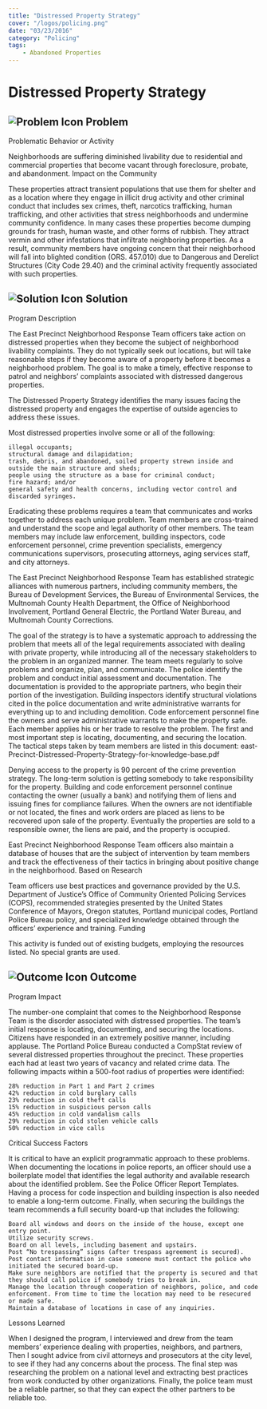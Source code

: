 ```yaml
---
title: "Distressed Property Strategy"
cover: "/logos/policing.png"
date: "03/23/2016"
category: "Policing"
tags:
    - Abandoned Properties
---
```


# Distressed Property Strategy

## ![Problem Icon](https://github.com/google/material-design-icons/raw/master/alert/1x_web/ic_error_outline_black_48dp.png "Problem") Problem
Problematic Behavior or Activity

Neighborhoods are suffering diminished livability due to residential and commercial properties that become vacant through foreclosure, probate, and abandonment.
Impact on the Community

These properties attract transient populations that use them for shelter and as a location where they engage in illicit drug activity and other criminal conduct that includes sex crimes, theft, narcotics trafficking, human trafficking, and other activities that stress neighborhoods and undermine community confidence. In many cases these properties become dumping grounds for trash, human waste, and other forms of rubbish. They attract vermin and other infestations that infiltrate neighboring properties. As a result, community members have ongoing concern that their neighborhood will fall into blighted condition (ORS. 457.010) due to Dangerous and Derelict Structures (City Code 29.40) and the criminal activity frequently associated with such properties.
## ![Solution Icon](https://github.com/google/material-design-icons/raw/master/action/1x_web/ic_lightbulb_outline_black_48dp.png "Solution") Solution
Program Description

The East Precinct Neighborhood Response Team officers take action on distressed properties when they become the subject of neighborhood livability complaints. They do not typically seek out locations, but will take reasonable steps if they become aware of a property before it becomes a neighborhood problem. The goal is to make a timely, effective response to patrol and neighbors’ complaints associated with distressed dangerous properties.

The Distressed Property Strategy identifies the many issues facing the distressed property and engages the expertise of outside agencies to address these issues.

Most distressed properties involve some or all of the following:

    illegal occupants;
    structural damage and dilapidation;
    trash, debris, and abandoned, soiled property strewn inside and outside the main structure and sheds;
    people using the structure as a base for criminal conduct;
    fire hazard; and/or
    general safety and health concerns, including vector control and discarded syringes.

Eradicating these problems requires a team that communicates and works together to address each unique problem. Team members are cross-trained and understand the scope and legal authority of other members. The team members may include law enforcement, building inspectors, code enforcement personnel, crime prevention specialists, emergency communications supervisors, prosecuting attorneys, aging services staff, and city attorneys.

The East Precinct Neighborhood Response Team has established strategic alliances with numerous partners, including community members, the Bureau of Development Services, the Bureau of Environmental Services, the Multnomah County Health Department, the Office of Neighborhood Involvement, Portland General Electric, the Portland Water Bureau, and Multnomah County Corrections.

The goal of the strategy is to have a systematic approach to addressing the problem that meets all of the legal requirements associated with dealing with private property, while introducing all of the necessary stakeholders to the problem in an organized manner. The team meets regularly to solve problems and organize, plan, and communicate. The police identify the problem and conduct initial assessment and documentation. The documentation is provided to the appropriate partners, who begin their portion of the investigation. Building inspectors identify structural violations cited in the police documentation and write administrative warrants for everything up to and including demolition. Code enforcement personnel fine the owners and serve administrative warrants to make the property safe. Each member applies his or her trade to resolve the problem. The first and most important step is locating, documenting, and securing the location. The tactical steps taken by team members are listed in this document: east-Precinct-Distressed-Property-Strategy-for-knowledge-base.pdf

Denying access to the property is 90 percent of the crime prevention strategy. The long-term solution is getting somebody to take responsibility for the property. Building and code enforcement personnel continue contacting the owner (usually a bank) and notifying them of liens and issuing fines for compliance failures. When the owners are not identifiable or not located, the fines and work orders are placed as liens to be recovered upon sale of the property. Eventually the properties are sold to a responsible owner, the liens are paid, and the property is occupied.

East Precinct Neighborhood Response Team officers also maintain a database of houses that are the subject of intervention by team members and track the effectiveness of their tactics in bringing about positive change in the neighborhood.
Based on Research

Team officers use best practices and governance provided by the U.S. Department of Justice’s Office of Community Oriented Policing Services (COPS), recommended strategies presented by the United States Conference of Mayors, Oregon statutes, Portland municipal codes, Portland Police Bureau policy, and specialized knowledge obtained through the officers’ experience and training.
Funding

This activity is funded out of existing budgets, employing the resources listed. No special grants are used.
## ![Outcome Icon](https://github.com/google/material-design-icons/raw/master/action/1x_web/ic_view_list_black_48dp.png "Outcome") Outcome
Program Impact

The number-one complaint that comes to the Neighborhood Response Team is the disorder associated with distressed properties. The team’s initial response is locating, documenting, and securing the locations. Citizens have responded in an extremely positive manner, including applause. The Portland Police Bureau conducted a CompStat review of several distressed properties throughout the precinct. These properties each had at least two years of vacancy and related crime data. The following impacts within a 500-foot radius of properties were identified:

    28% reduction in Part 1 and Part 2 crimes
    42% reduction in cold burglary calls
    23% reduction in cold theft calls
    15% reduction in suspicious person calls
    45% reduction in cold vandalism calls
    29% reduction in cold stolen vehicle calls
    50% reduction in vice calls

Critical Success Factors

It is critical to have an explicit programmatic approach to these problems. When documenting the locations in police reports, an officer should use a boilerplate model that identifies the legal authority and available research about the identified problem. See the Police Officer Report Templates. Having a process for code inspection and building inspection is also needed to enable a long-term outcome. Finally, when securing the buildings the team recommends a full security board-up that includes the following:

    Board all windows and doors on the inside of the house, except one entry point.
    Utilize security screws.
    Board on all levels, including basement and upstairs.
    Post “No trespassing” signs (after trespass agreement is secured).
    Post contact information in case someone must contact the police who initiated the secured board-up.
    Make sure neighbors are notified that the property is secured and that they should call police if somebody tries to break in.
    Manage the location through cooperation of neighbors, police, and code enforcement. From time to time the location may need to be resecured or made safe.
    Maintain a database of locations in case of any inquiries.

Lessons Learned

When I designed the program, I interviewed and drew from the team members’ experience dealing with properties, neighbors, and partners, Then I sought advice from civil attorneys and prosecutors at the city level, to see if they had any concerns about the process. The final step was researching the problem on a national level and extracting best practices from work conducted by other organizations. Finally, the police team must be a reliable partner, so that they can expect the other partners to be reliable too.
